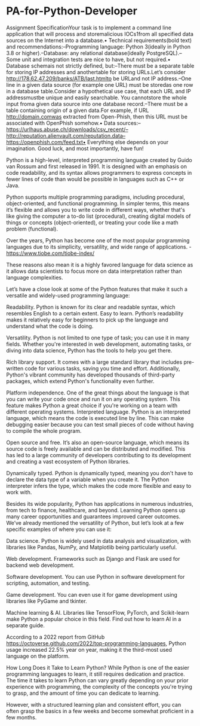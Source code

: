 # PA-for-Python-Developer

Assignment SpecificationYour task is to implement a command line application that will process and storemalicious IOCs1from all specified data sources on the Internet into a database.• Technical requirements(bold text) and recommendations:–Programming language: Python 3(ideally in Python 3.8 or higher).–Database: any relational database(ideally PostgreSQL).–Some unit and integration tests are nice to have, but not required.• Database schemais not strictly defined, but:–There must be a separate table for storing IP addresses and anothertable for storing URLs.Let’s consider http://178.62.47.209/banks/ATB/last.htmlto be URLand not IP address.–One line in a given data source (for example one URL) must be storedas one row in a database table.Consider a hypothetical use case, that each URL and IP addressmustbe unique and easily searchable. You cannotstore the whole input froma given data source into one database record.–There must be a table containing origin of a given data.For example, if URL http://domain.comwas extracted from Open-Phish, then this URL must be associated with OpenPhish somehow.• Data sources:–https://urlhaus.abuse.ch/downloads/csv_recent/–http://reputation.alienvault.com/reputation.data–https://openphish.com/feed.txt• Everything else depends on your imagination. Good luck, and most importantly, have fun!


Python is a high-level, interpreted programming language created by Guido van Rossum and first released in 1991. It is designed with an emphasis on code readability, and its syntax allows programmers to express concepts in fewer lines of code than would be possible in languages such as C++ or Java.

Python supports multiple programming paradigms, including procedural, object-oriented, and functional programming. In simpler terms, this means it’s flexible and allows you to write code in different ways, whether that's like giving the computer a to-do list (procedural), creating digital models of things or concepts (object-oriented), or treating your code like a math problem (functional).

Over the years, Python has become one of the most popular programming languages due to its simplicity, versatility, and wide range of applications. - https://www.tiobe.com/tiobe-index/

These reasons also mean it is a highly favored language for data science as it allows data scientists to focus more on data interpretation rather than language complexities.

Let’s have a close look at some of the Python features that make it such a versatile and widely-used programming language:

Readability. Python is known for its clear and readable syntax, which resembles English to a certain extent.
Easy to learn. Python’s readability makes it relatively easy for beginners to pick up the language and understand what the code is doing.

Versatility. Python is not limited to one type of task; you can use it in many fields. Whether you're interested in web development, automating tasks, or diving into data science, Python has the tools to help you get there.

Rich library support. It comes with a large standard library that includes pre-written code for various tasks, saving you time and effort. Additionally, Python's vibrant community has developed thousands of third-party packages, which extend Python's functionality even further.

Platform independence. One of the great things about the language is that you can write your code once and run it on any operating system. This feature makes Python a great choice if you're working on a team with different operating systems.
Interpreted language. Python is an interpreted language, which means the code is executed line by line. This can make debugging easier because you can test small pieces of code without having to compile the whole program.

Open source and free. It’s also an open-source language, which means its source code is freely available and can be distributed and modified. This has led to a large community of developers contributing to its development and creating a vast ecosystem of Python libraries.

Dynamically typed. Python is dynamically typed, meaning you don't have to declare the data type of a variable when you create it. The Python interpreter infers the type, which makes the code more flexible and easy to work with.

Besides its wide popularity, Python has applications in numerous industries, from tech to finance, healthcare, and beyond. Learning Python opens up many career opportunities and guarantees improved career outcomes. 
We’ve already mentioned the versatility of Python, but let’s look at a few specific examples of where you can use it:

Data science. Python is widely used in data analysis and visualization, with libraries like Pandas, NumPy, and Matplotlib being particularly useful.

Web development. Frameworks such as Django and Flask are used for backend web development.

Software development. You can use Python in software development for scripting, automation, and testing.

Game development. You can even use it for game development using libraries like PyGame and tkinter.

Machine learning & AI. Libraries like TensorFlow, PyTorch, and Scikit-learn make Python a popular choice in this field. Find out how to learn AI in a separate guide.

According to a 2022 report from GitHub https://octoverse.github.com/2022/top-programming-languages, Python usage increased 22.5% year on year, making it the third-most used language on the platform.

How Long Does it Take to Learn Python?
While Python is one of the easier programming languages to learn, it still requires dedication and practice. The time it takes to learn Python can vary greatly depending on your prior experience with programming, the complexity of the concepts you're trying to grasp, and the amount of time you can dedicate to learning.

However, with a structured learning plan and consistent effort, you can often grasp the basics in a few weeks and become somewhat proficient in a few months.
